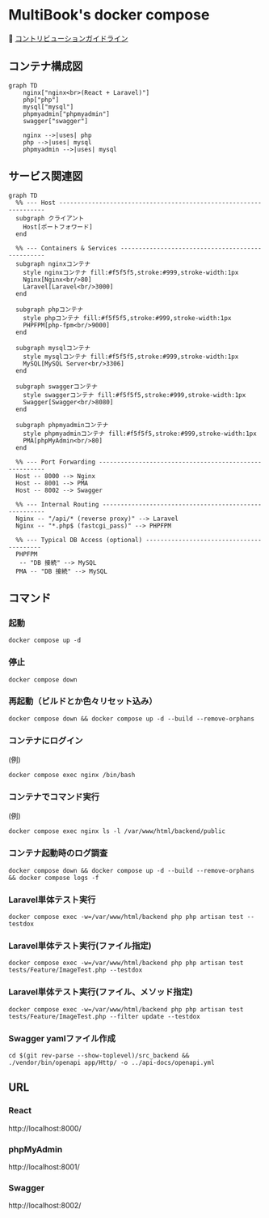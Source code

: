 # MultiBook's docker compose
📌 [コントリビューションガイドライン](./CONTRIBUTING.md)

## コンテナ構成図

```mermaid
graph TD
    nginx["nginx<br>(React + Laravel)"]
    php["php"]
    mysql["mysql"]
    phpmyadmin["phpmyadmin"]
    swagger["swagger"]

    nginx -->|uses| php
    php -->|uses| mysql
    phpmyadmin -->|uses| mysql
```

## サービス関連図

```mermaid
graph TD
  %% --- Host ------------------------------------------------------------------
  subgraph クライアント
    Host[ポートフォワード]
  end

  %% --- Containers & Services -------------------------------------------------
  subgraph nginxコンテナ
    style nginxコンテナ fill:#f5f5f5,stroke:#999,stroke-width:1px
    Nginx[Nginx<br/>80]
    Laravel[Laravel<br/>3000]
  end

  subgraph phpコンテナ
    style phpコンテナ fill:#f5f5f5,stroke:#999,stroke-width:1px
    PHPFPM[php-fpm<br/>9000]
  end

  subgraph mysqlコンテナ
    style mysqlコンテナ fill:#f5f5f5,stroke:#999,stroke-width:1px
    MySQL[MySQL Server<br/>3306]
  end

  subgraph swaggerコンテナ
    style swaggerコンテナ fill:#f5f5f5,stroke:#999,stroke-width:1px
    Swagger[Swagger<br/>8080]
  end

  subgraph phpmyadminコンテナ
    style phpmyadminコンテナ fill:#f5f5f5,stroke:#999,stroke-width:1px
    PMA[phpMyAdmin<br/>80]
  end

  %% --- Port Forwarding -------------------------------------------------------
  Host -- 8000 --> Nginx
  Host -- 8001 --> PMA
  Host -- 8002 --> Swagger

  %% --- Internal Routing ------------------------------------------------------
  Nginx -- "/api/* (reverse proxy)" --> Laravel
  Nginx -- "*.php$ (fastcgi_pass)" --> PHPFPM

  %% --- Typical DB Access (optional) -----------------------------------------
  PHPFPM
   -- "DB 接続" --> MySQL
  PMA -- "DB 接続" --> MySQL
```

## コマンド
### 起動
```
docker compose up -d
```
### 停止
```
docker compose down
```
### 再起動（ビルドとか色々リセット込み）
```
docker compose down && docker compose up -d --build --remove-orphans
```
### コンテナにログイン
(例)
```
docker compose exec nginx /bin/bash
```
### コンテナでコマンド実行
(例)
```
docker compose exec nginx ls -l /var/www/html/backend/public
```
### コンテナ起動時のログ調査
```
docker compose down && docker compose up -d --build --remove-orphans && docker compose logs -f
```
### Laravel単体テスト実行
```
docker compose exec -w=/var/www/html/backend php php artisan test --testdox
```
### Laravel単体テスト実行(ファイル指定)
```
docker compose exec -w=/var/www/html/backend php php artisan test tests/Feature/ImageTest.php --testdox
```
### Laravel単体テスト実行(ファイル、メソッド指定)
```
docker compose exec -w=/var/www/html/backend php php artisan test tests/Feature/ImageTest.php --filter update --testdox
```

### Swagger yamlファイル作成
```
cd $(git rev-parse --show-toplevel)/src_backend && ./vendor/bin/openapi app/Http/ -o ../api-docs/openapi.yml
```

## URL
### React
http://localhost:8000/
### phpMyAdmin
http://localhost:8001/
### Swagger
http://localhost:8002/
